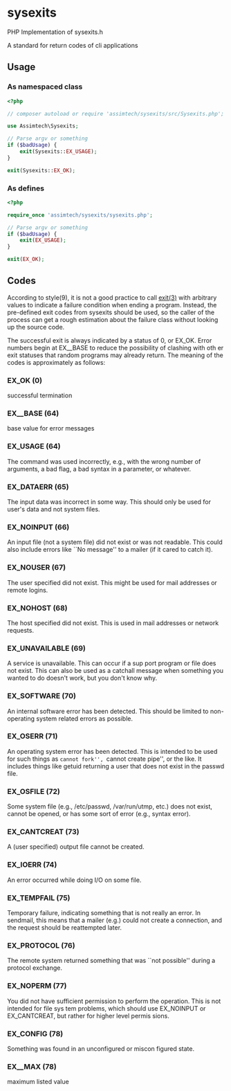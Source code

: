 # sysexits

PHP Implementation of sysexits.h

A standard for return codes of cli applications


## Usage


### As namespaced class

```php
<?php

// composer autoload or require 'assimtech/sysexits/src/Sysexits.php';

use Assimtech\Sysexits;

// Parse argv or something
if ($badUsage) {
    exit(Sysexits::EX_USAGE);
}

exit(Sysexits::EX_OK);
```


### As defines

```php
<?php

require_once 'assimtech/sysexits/sysexits.php';

// Parse argv or something
if ($badUsage) {
    exit(EX_USAGE);
}

exit(EX_OK);
```


## Codes

According to style(9),  it is not a good practice to call [exit(3)](http://php.net/manual/en/function.exit.php) with
arbitrary values to indicate a failure condition when ending a program.
Instead, the pre-defined exit codes from sysexits should be used, so the
caller of the process can get a rough estimation about the failure class
without looking up the source code.

The successful exit is always indicated by a status of 0, or EX_OK. Error
numbers begin at EX__BASE to reduce the possibility of clashing with oth­
er exit statuses that random programs may already return.  The meaning of
the codes is approximately as follows:


### EX_OK (0)
successful termination


### EX__BASE (64)
base value for error messages


### EX_USAGE (64)
The command was used incorrectly, e.g., with the
wrong number of arguments, a bad flag, a bad syntax
in a parameter, or whatever.


### EX_DATAERR (65)
The input data was incorrect in some way.  This
should only be used for user's data and not system
files.


### EX_NOINPUT (66)
An input file (not a system file) did not exist or
was not readable.  This could also include errors
like ``No message'' to a mailer (if it cared to
catch it).


### EX_NOUSER (67)
The user specified did not exist.  This might be
used for mail addresses or remote logins.


### EX_NOHOST (68)
The host specified did not exist.  This is used in
mail addresses or network requests.


### EX_UNAVAILABLE (69)
A service is unavailable.  This can occur if a sup­
port program or file does not exist.  This can also
be used as a catchall message when something you
wanted to do doesn't work, but you don't know why.


### EX_SOFTWARE (70)
An internal software error has been detected.  This
should be limited to non-operating system related
errors as possible.


### EX_OSERR (71)
An operating system error has been detected.  This
is intended to be used for such things as ``cannot
fork'', ``cannot create pipe'', or the like.  It
includes things like getuid returning a user that
does not exist in the passwd file.


### EX_OSFILE (72)
Some system file (e.g., /etc/passwd, /var/run/utmp,
etc.) does not exist, cannot be opened, or has some
sort of error (e.g., syntax error).


### EX_CANTCREAT (73)
A (user specified) output file cannot be created.


### EX_IOERR (74)
An error occurred while doing I/O on some file.


### EX_TEMPFAIL (75)
Temporary failure, indicating something that is not
really an error.  In sendmail, this means that a
mailer (e.g.) could not create a connection, and
the request should be reattempted later.


### EX_PROTOCOL (76)
The remote system returned something that was ``not
possible'' during a protocol exchange.


### EX_NOPERM (77)
You did not have sufficient permission to perform
the operation.  This is not intended for file sys­
tem problems, which should use EX_NOINPUT or
EX_CANTCREAT, but rather for higher level permis­
sions.


### EX_CONFIG (78)
Something was found in an unconfigured or miscon­
figured state.


### EX__MAX (78)
maximum listed value
